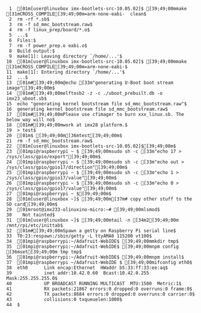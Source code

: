      1	[01m[user@linuxbox imx-bootlets-src-10.05.02]$ [39;49;00mmake [31mCROSS_COMPILE[39;49;00m=arm-none-eabi-  clean$
     2	rm -rf *.sb$
     3	rm -f sd_mmc_bootstream.raw$
     4	rm -f linux_prep/board/*.o$
     5	...$
     6	Files:$
     7	rm -f power_prep.o eabi.o$
     8	Build output:$
     9	make[1]: Leaving directory `/home/...'$
    10	[01m[user@linuxbox imx-bootlets-src-10.05.02]$ [39;49;00mmake [31mCROSS_COMPILE[39;49;00m=arm-none-eabi-$
    11	make[1]: Entering directory `/home/...'$
    12	...$
    13	[01m#[39;49;00m@echo [33m"generating U-Boot boot stream image"[39;49;00m$
    14	[01m#[39;49;00melftosb2 -z -c ./uboot_prebuilt.db -o imx23_uboot.sb$
    15	echo "generating kernel bootstream file sd_mmc_bootstream.raw"$
    16	generating kernel bootstream file sd_mmc_bootstream.raw$
    17	[01m#[39;49;00mPlease use cfimager to burn xxx_linux.sb. The below way will no$
    18	[01m#[39;49;00mwork at imx28 platform.$
    19	> test$
    20	[01m$ [39;49;00m[36mtest[39;49;00m$
    21	rm -f sd_mmc_bootstream.raw$
    22	[01m[user@linuxbox imx-bootlets-src-10.05.02]$[39;49;00m$
    23	[01mpi@raspberrypi ~ $ [39;49;00msudo sh -c [33m"echo 17 > /sys/class/gpio/export"[39;49;00m$
    24	[01mpi@raspberrypi ~ $ [39;49;00msudo sh -c [33m"echo out > /sys/class/gpio/gpio17/direction"[39;49;00m$
    25	[01mpi@raspberrypi ~ $ [39;49;00msudo sh -c [33m"echo 1 > /sys/class/gpio/gpio17/value"[39;49;00m$
    26	[01mpi@raspberrypi ~ $ [39;49;00msudo sh -c [33m"echo 0 > /sys/class/gpio/gpio17/value"[39;49;00m$
    27	[01mpi@raspberrypi ~ $[39;49;00m$
    28	[01m[user@linuxbox ~]$ [39;49;00m[37m# copy other stuff to the SD card[39;49;00m$
    29	[01mroot@imx233-olinuxino-micro:~# [39;49;00mlsmod$
    30	  Not tainted$
    31	[01m[user@linuxbox ~]$ [39;49;00mtail -n [34m2[39;49;00m /mnt/rpi/etc/inittab$
    32	[01m#[39;49;00mSpawn a getty on Raspberry Pi serial line$
    33	T0:23:respawn:/sbin/getty -L ttyAMA0 115200 vt100$
    34	[01mpi@raspberrypi:~/Adafruit-WebIDE$ [39;49;00mmkdir tmp$
    35	[01mpi@raspberrypi:~/Adafruit-WebIDE$ [39;49;00mnpm config [36mset[39;49;00m tmp tmp$
    36	[01mpi@raspberrypi:~/Adafruit-WebIDE$ [39;49;00mnpm install$
    37	[01mpi@raspberrypi ~/Adafruit-WebIDE $ [39;49;00mifconfig eth0$
    38	eth0      Link encap:Ethernet  HWaddr b5:33:ff:33:ee:aq$
    39	          inet addr:10.42.0.60  Bcast:10.42.0.255  Mask:255.255.255.0$
    40	          UP BROADCAST RUNNING MULTICAST  MTU:1500  Metric:1$
    41	          RX packets:21867 errors:0 dropped:0 overruns:0 frame:0$
    42	          TX packets:8684 errors:0 dropped:0 overruns:0 carrier:0$
    43	          collisions:0 txqueuelen:1000$
    44	$
